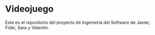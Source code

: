 # Videojuego
Este es el repositorio del proyecto de Ingeniería del Software de Javier, Fidel, Sara y Valentín.
